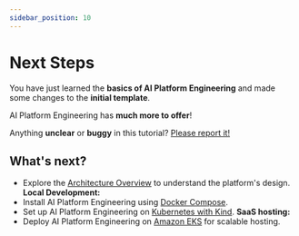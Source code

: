 ```yaml
---
sidebar_position: 10
---
```


# Next Steps

You have just learned the **basics of AI Platform Engineering** and made some changes to the **initial template**.

AI Platform Engineering has **much more to offer**!

Anything **unclear** or **buggy** in this tutorial? [Please report it!](https://github.com/cnoe-io/ai-platform-engineering/issues)

## What's next?

- Explore the [Architecture Overview](https://cnoe-io.github.io/ai-platform-engineering/architecture) to understand the platform's design.
**Local Development:**
- Install AI Platform Engineering using [Docker Compose](https://cnoe-io.github.io/ai-platform-engineering/docker-compose-installation).
- Set up AI Platform Engineering on [Kubernetes with Kind](https://cnoe-io.github.io/ai-platform-engineering/kind-installation).
**SaaS hosting:**
- Deploy AI Platform Engineering on [Amazon EKS](https://cnoe-io.github.io/ai-platform-engineering/eks-installation) for scalable hosting.
